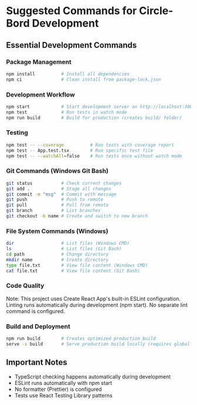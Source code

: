 # Suggested Commands for Circle-Bord Development

## Essential Development Commands

### Package Management
```bash
npm install          # Install all dependencies
npm ci               # Clean install from package-lock.json
```

### Development Workflow
```bash
npm start            # Start development server on http://localhost:3000
npm test             # Run tests in watch mode
npm run build        # Build for production (creates build/ folder)
```

### Testing
```bash
npm test -- --coverage          # Run tests with coverage report
npm test -- App.test.tsx        # Run specific test file
npm test -- --watchAll=false    # Run tests once without watch mode
```

### Git Commands (Windows Git Bash)
```bash
git status           # Check current changes
git add .            # Stage all changes
git commit -m "msg"  # Commit with message
git push             # Push to remote
git pull             # Pull from remote
git branch           # List branches
git checkout -b name # Create and switch to new branch
```

### File System Commands (Windows)
```bash
dir                  # List files (Windows CMD)
ls                   # List files (Git Bash)
cd path              # Change directory
mkdir name           # Create directory
type file.txt        # View file content (Windows CMD)
cat file.txt         # View file content (Git Bash)
```

### Code Quality
Note: This project uses Create React App's built-in ESLint configuration.
Linting runs automatically during development (npm start).
No separate lint command is configured.

### Build and Deployment
```bash
npm run build        # Creates optimized production build
serve -s build       # Serve production build locally (requires global serve package)
```

## Important Notes
- TypeScript checking happens automatically during development
- ESLint runs automatically with npm start
- No formatter (Prettier) is configured
- Tests use React Testing Library patterns